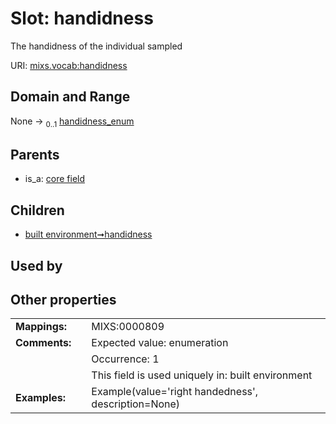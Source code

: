 
# Slot: handidness


The handidness of the individual sampled

URI: [mixs.vocab:handidness](https://w3id.org/mixs/vocab/handidness)


## Domain and Range

None &#8594;  <sub>0..1</sub> [handidness_enum](handidness_enum.md)

## Parents

 *  is_a: [core field](core_field.md)

## Children

 *  [built environment➞handidness](built_environment_handidness.md)

## Used by


## Other properties

|  |  |  |
| --- | --- | --- |
| **Mappings:** | | MIXS:0000809 |
| **Comments:** | | Expected value: enumeration |
|  | | Occurrence: 1 |
|  | | This field is used uniquely in: built environment |
| **Examples:** | | Example(value='right handedness', description=None) |

